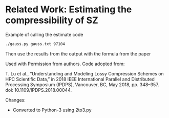 # Related Work: Estimating the compressibility of SZ

Example of calling the estimate code

```bash
./gauss.py gauss.txt 97104
```

Then use the results from the output with the formula from the paper

Used with Permission from authors.  Code adopted from:

T. Lu et al., “Understanding and Modeling Lossy Compression Schemes on HPC Scientific Data,” in 2018 IEEE International Parallel and Distributed Processing Symposium (IPDPS), Vancouver, BC, May 2018, pp. 348–357. doi: 10.1109/IPDPS.2018.00044.

Changes:

+ Converted to Python-3 using 2to3.py
